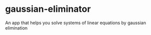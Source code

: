 # gaussian-eliminator

An app that helps you solve systems of linear equations by gaussian elimination
